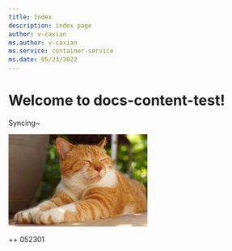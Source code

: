 ```yaml
---
title: Index
description: index page
author: v-caxian
ms.author: v-caxian
ms.service: container-service
ms.date: 05/23/2022
---
```


# Welcome to docs-content-test!

Syncing~

![dog](./images/cat.jpg)

++ 052301
